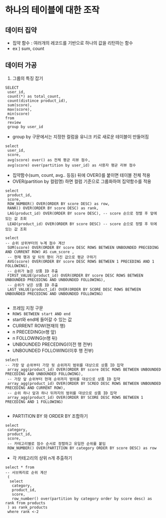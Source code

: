 # 하나의 테이블에 대한 조작
## 데이터 집약
- 집약 함수 : 여러개의 레코드를 기반으로 하나의 값을 리턴하는 함수
- ex ) sum, count
## 데이터 가공

1. 그룹의 특징 잡기
```
SELECT
 user_id,
 count(*) as total_count,
 count(distince product_id),
 sum(score),
 max(score),
 min(score)
from
 review
 group by user_id
```
- group by 구문에서는 지정한 컬럼을 유니크 키로 새로운 테이블이 만들어짐

```
select
 user_id,
 score,
 avg(score) over() as 전체 평균 리뷰 점수,
 avg(score) over(partition by user_id) as 사용자 평균 리뷰 점수
```
- 집약함수(sum, count, avg.. 등등) 뒤에 OVER()를 붙이면 테이블 전체 적용
- OVER(partition by 컬럼명) 하면 컬럼 기준으로 그룹화하여 집약함수를 적용

```
select
 product_id,
 score,
 ROW_NUMBER() OVER(ORDER BY score DESC) as row,
 RANK() OVER(ORDER BY score DESC) as rank,
 LAG(product_id) OVER(ORDER BY score DESC), -- score 순으로 정렬 후 앞에 있는 값 조회
 LEAD(product_id) OVER(ORDER BY score DESC) -- score 순으로 정렬 후 뒤에 있는 값 조회
```

```
select 
-- 순위 상위부터의 누계 점수 계산
 SUM(score) OVER(ORDER BY score DESC ROWS BETWEEN UNBOUNDED PRECEDING AND CURRENT ROW) AS cum_score ,
 -- 현재 행과 앞 뒤의 행이 가진 값으로 평균 구하기
 AVG(score) OVER(ORDER BY score DESC ROWS BETWEEN 1 PRECEDING AND 1 FOLLOWING),
 -- 순위가 높은 상품 ID 추출
 FIRST_VALUE(product_id) OVER(ORDER BY score DESC ROWS BETWEEN UNBOUNDED PRECEDING AND UNBOUNDED FOLLOWING),
 -- 순위가 낮은 상품 ID 추출
 LAST_VALUE(product_id) OVER(ORDER BY SCORE DESC ROWS BETWEEN UNBOUNDED PRECEDING AND UNBOUNDED FOLLOWING)
 
```

- 프레임 지정 구문
 - `ROWS BETWEEN start AND end`
  - start와 end에 들어갈 수 있는 값
   - CURRENT ROW(현재의 행)
   - n PRECEDING(n행 앞)
   - n FOLLOWING(n행 뒤)
   - UNBOUNDED PRECEDING(이전 행 전부)
   - UNBOUNDED FOLLOWING(이후 행 전부) 

```
select 
-- 가장 앞 순위부터 가장 뒷 순위까지 범위를 대상으로 상품 ID 집약
 array_agg(product_id) OVER(ORDER BY score DESC ROWS BETWEEN UNBOUNDED PRECEDING AND UNBOUNDED FOLLOWING),
 -- 가장 앞 순위부터 현재 순위까지 범위를 대상으로 상품 ID 집약
 array_agg(product_id) OVER(ORDER BY SCREO DESC ROWS BETWEEN UNBOUNDED PRECEDING AND CURRENT ROW),
 -- 순위 하나 앞과 하나 뒤까지의 범위를 대상으로 상품 ID 집약
 array_agg(product_id) OVER(ORDER BY SCORE DESC ROWS BETWEEN 1 PRECEDING AND 1 FOLLOWING)
 
```

- PARTITION BY 와 ORDER BY 조합하기

```
select 
 category,
 product_id,
 score,
 -- 카테고리별로 점수 순서로 정렬하고 유일한 순위를 붙임
 ROW_NUMBER() OVER(PARTITION BY category ORDER BY score DESC) as row
```

- 각 카테고리의 상위 n개 추출하기
```
select * from 
-- 서브쿼리로 순위 계산
 (
  select 
   category,
   product_id,
   score,
   row_number() over(partition by category order by score desc) as rank from products
 ) as rank_products
 where rank <-2
```













